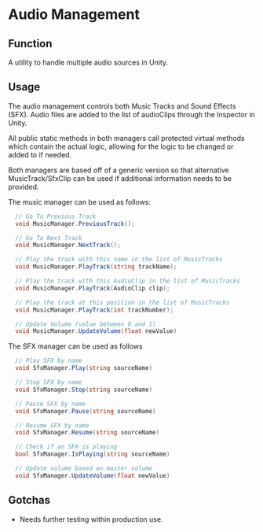 # Audio Management
## Function
A utility to handle multiple audio sources in Unity.

## Usage
The audio management controls both Music Tracks and Sound Effects (SFX). Audio files are added to the list of audioClips through the Inspector in Unity.

All public static methods in both managers call protected virtual methods which contain the actual logic, allowing for the logic to be changed or added to if needed.

Both managers are based off of a generic version so that alternative MusicTrack/SfxClip can be used if additional information needs to be provided.

The music manager can be used as follows:
```c#
  // Go To Previous Track
  void MusicManager.PreviousTrack();

  // Go To Next Track
  void MusicManager.NextTrack();

  // Play the track with this name in the list of MusicTracks
  void MusicManager.PlayTrack(string trackName);

  // Play the track with this AudioClip in the list of MusicTracks
  void MusicManager.PlayTrack(AudioClip clip);

  // Play the track at this position in the list of MusicTracks
  void MusicManager.PlayTrack(int trackNumber);

  // Update Volume (value between 0 and 1)
  void MusicManager.UpdateVolume(float newValue)
```

The SFX manager can be used as follows
```c#
  // Play SFX by name
  void SfxManager.Play(string sourceName)

  // Stop SFX by name
  void SfxManager.Stop(string sourceName)

  // Pause SFX by name
  void SfxManager.Pause(string sourceName)

  // Resume SFX by name
  void SfxManager.Resume(string sourceName)

  // Check if an SFX is playing
  bool SfxManager.IsPlaying(string sourceName)

  // Update volume based on master volume
  void SfxManager.UpdateVolume(float newValue)
```

## Gotchas
- Needs further testing within production use.